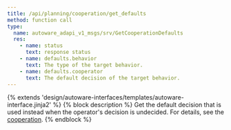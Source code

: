```yaml
---
title: /api/planning/cooperation/get_defaults
method: function call
type:
  name: autoware_adapi_v1_msgs/srv/GetCooperationDefaults
  res:
    - name: status
      text: response status
    - name: defaults.behavior
      text: The type of the target behavior.
    - name: defaults.cooperator
      text: The default decision of the target behavior.
---
```


{% extends 'design/autoware-interfaces/templates/autoware-interface.jinja2' %}
{% block description %}
Get the default decision that is used instead when the operator's decision is undecided. For details, see the [cooperation](../cooperation.md).
{% endblock %}
